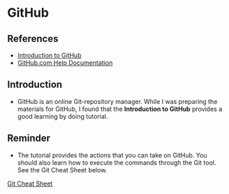 # GitHub

## References

* [Introduction to GitHub](https://lab.github.com/githubtraining/introduction-to-github)
* [GitHub.com Help Documentation](https://help.github.com/en/github)

## Introduction

* GitHub is an online Git-repository manager. While I was preparing the materials for GitHub, I found that the **Introduction to GitHub** provides a good learning by doing tutorial.

## Reminder

* The tutorial provides the actions that you can take on GitHub. You should also learn how to execute the commands through the Git tool. See the Git Cheat Sheet below.

[Git Cheat Sheet](https://github.github.com/training-kit/downloads/github-git-cheat-sheet.pdf)
